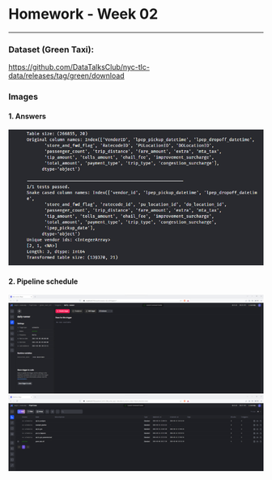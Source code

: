 # Homework - Week 02
--------

### Dataset (Green Taxi): 
https://github.com/DataTalksClub/nyc-tlc-data/releases/tag/green/download

### Images

#### 1. Answers
![Answer Image](./images/week02-hw-01.png)

#### 2. Pipeline schedule
![Answer Image](./images/week02-hw-02.png)
![Answer Image](./images/week02-hw-03.png)